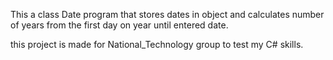 This a class Date program that stores dates in object and calculates number of years from the first day on year until entered date.

this project is made for National_Technology group to test my C# skills.
